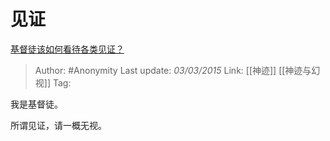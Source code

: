 # 见证
[基督徒该如何看待各类见证？](https://www.zhihu.com/question/23862079/answer/30066971)

> Author: #Anonymity 
> Last update: *03/03/2015* 
> Link: [[神迹]] [[神迹与幻视]]
> Tag:  

我是基督徒。

所谓见证，请一概无视。